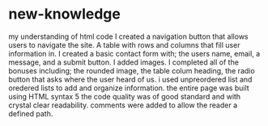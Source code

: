 # new-knowledge
my understanding of html code
I created a navigation button that allows users to navigate the site.
A table with rows and columns that fill user information in.
I created a basic contact form with; the users name, email, a message, and a submit button.
I added images.
I completed all of the bonuses including; the rounded image, the table colum heading, the radio button that asks where the user heard of us.
i used unpreordered list and oredered lists to add and organize information.
the entire page was built using HTML syntax 5
the code quality was of good standard and with crystal clear readability.
comments were added to allow the reader a defined path.
